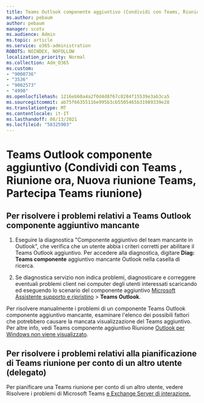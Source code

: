 ```yaml
---
title: Teams Outlook componente aggiuntivo (Condividi con Teams, Riunione ora, Nuova Teams riunione, Partecipa Teams riunione)
ms.author: pebaum
author: pebaum
manager: scotv
ms.audience: Admin
ms.topic: article
ms.service: o365-administration
ROBOTS: NOINDEX, NOFOLLOW
localization_priority: Normal
ms.collection: Adm_O365
ms.custom:
- "9000736"
- "3536"
- "9002573"
- "4990"
ms.openlocfilehash: 1216eb60a4a2f0d4d8f67c8284f15539e3ab3ca5
ms.sourcegitcommit: ab75f66355116e995b3cb5505465b31989339e28
ms.translationtype: MT
ms.contentlocale: it-IT
ms.lasthandoff: 08/13/2021
ms.locfileid: "58325903"
---
```

# <a name="teams-outlook-add-in-share-to-teams--meet-now-new-teams-meeting-join-teams-meeting"></a>Teams Outlook componente aggiuntivo (Condividi con Teams , Riunione ora, Nuova riunione Teams, Partecipa Teams riunione)

## <a name="to-troubleshoot-a-missing-teams-outlook-add-in"></a>Per risolvere i problemi relativi a Teams Outlook componente aggiuntivo mancante

1. Eseguire la diagnostica "Componente aggiuntivo del team mancante in Outlook", che verifica che un utente abbia i criteri corretti per abilitare il Teams Outlook aggiuntivo. Per accedere alla diagnostica, digitare **Diag: Teams componente** aggiuntivo mancante Outlook nella casella di ricerca.

1. Se diagnostica servizio non indica problemi, diagnosticare e correggere eventuali problemi client nei computer degli utenti interessati scaricando ed eseguendo lo scenario del componente aggiuntivo [Microsoft Assistente supporto e ripristino](https://aka.ms/SaRA-TeamsAddInScenario)  >  **Teams Outlook**.

Per risolvere manualmente i problemi di un componente Teams Outlook componente aggiuntivo mancante, esaminare l'elenco dei possibili fattori che potrebbero causare la mancata visualizzazione del Teams aggiuntivo. Per altre info, vedi Teams componente aggiuntivo Riunione [Outlook per Windows non viene visualizzato](https://docs.microsoft.com/microsoftteams/teams-add-in-for-outlook#teams-meeting-add-in-in-outlook-for-windows-does-not-show).

## <a name="to-troubleshoot-scheduling-a-teams-meeting-on-behalf-of-someone-else-delegate"></a>Per risolvere i problemi relativi alla pianificazione di Teams riunione per conto di un altro utente (delegato)

Per pianificare una Teams riunione per conto di un altro utente, vedere Risolvere i problemi di Microsoft Teams [e Exchange Server di interazione.](https://docs.microsoft.com/microsoftteams/troubleshoot/known-issues/teams-exchange-interaction-issue)
